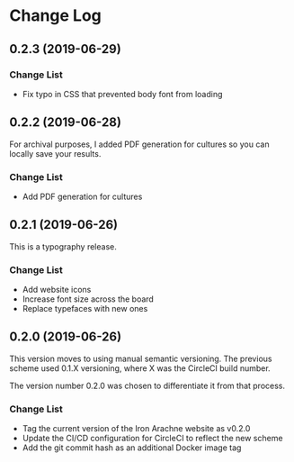 # Change Log

## 0.2.3 (2019-06-29)

### Change List

- Fix typo in CSS that prevented body font from loading

## 0.2.2 (2019-06-28)

For archival purposes, I added PDF generation for cultures so you can locally save your results.

### Change List

- Add PDF generation for cultures

## 0.2.1 (2019-06-26)

This is a typography release.

### Change List

- Add website icons
- Increase font size across the board
- Replace typefaces with new ones

## 0.2.0 (2019-06-26)

This version moves to using manual semantic versioning. The previous
scheme used 0.1.X versioning, where X was the CircleCI build number.

The version number 0.2.0 was chosen to differentiate it from that
process.

### Change List

- Tag the current version of the Iron Arachne website as v0.2.0
- Update the CI/CD configuration for CircleCI to reflect the new scheme
- Add the git commit hash as an additional Docker image tag
